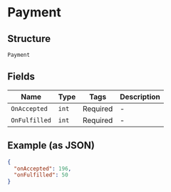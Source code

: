 
# Payment

## Structure

`Payment`

## Fields

| Name | Type | Tags | Description |
|  --- | --- | --- | --- |
| `OnAccepted` | `int` | Required | - |
| `OnFulfilled` | `int` | Required | - |

## Example (as JSON)

```json
{
  "onAccepted": 196,
  "onFulfilled": 50
}
```

